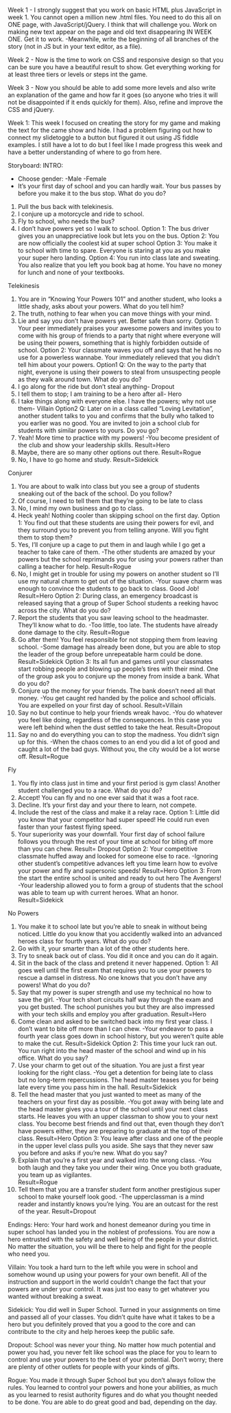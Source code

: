 Week 1 -
I strongly suggest that you work on basic HTML plus JavaScript in week 1. You cannot open a million new .html files. You need to do this all on ONE page, with JavaScript/jQuery.  I think that will challenge you. Work on making new text appear on the page and old text disappearing IN WEEK ONE. Get it to work.
-Meanwhile, write the beginning of all branches of the story (not in JS but in your text editor, as a file).

Week 2 -
Now is the time to work on CSS and responsive design so that you can be sure you have a beautiful result to show. Get everything working for at least three tiers or levels or steps int the game.

Week 3 -
Now you should be able to add some more levels and also write an explanation of the game and how far it goes (so anyone who tries it will not be disappointed if it ends quickly for them). Also, refine and improve the CSS and jQuery.

Week 1:
This week I focused on creating the story for my game and making the text for the came show and hide. I had a problem figuring out how to connect my slidetoggle to a button but figured it out using JS fiddle examples. I still have a lot to do but I feel like I made progress this week and have a better understanding of where to go from here. 

Storyboard:
INTRO:
* Choose gender:
-Male
-Female
* It’s your first day of school and you can hardly wait. Your bus passes by before you make it to the bus stop. What do you do?
1. Pull the bus back with telekinesis.
2. I conjure up a motorcycle and ride to school.
3. Fly to school, who needs the bus?
4. I don’t have powers yet so I walk to school.
Option 1: The bus driver gives you an unappreciative look but lets you on the bus.
Option 2: You are now officially the coolest kid at super school
Option 3: You make it to school with time to spare. Everyone is staring at you as you make your super hero landing.
Option 4: You run into class late and sweating. You also realize that you left you book bag at home. You have no money for lunch and none of your textbooks.

Telekinesis
1.	You are in “Knowing Your Powers 101” and another student, who looks a little shady, asks about your powers. What do you tell him?
1. The truth, nothing to fear when you can move things with your mind.
2. Lie and say you don’t have powers yet. Better safe than sorry.
Option 1: Your peer immediately praises your awesome powers and invites you to come with his group of friends to a party that night where everyone will be using their powers, something that is highly forbidden outside of school.
Option 2: Your classmate waves you off and says that he has no use for a powerless wannabe. Your immediately relieved that you didn’t tell him about your powers.
Option1 Q: On the way to the party that night, everyone is using their powers to steal from unsuspecting people as they walk around town. What do you do?
1.	I go along for the ride but don’t steal anything- Dropout
2.	I tell them to stop; I am training to be a hero after all- Hero
3.	I take things along with everyone else. I have the powers; why not use them- Villain
Option2 Q: Later on in a class called “Loving Levitation”, another student talks to you and confirms that the bully who talked to you earlier was no good. You are invited to join a school club for students with similar powers to yours. Do you go?
1.	Yeah! More time to practice with my powers!
-You become president of the club and show your leadership skills. Result=Hero
2.	Maybe, there are so many other options out there.
Result=Rogue
3.	No, I have to go home and study.
Result=Sidekick

Conjurer
1.	You are about to walk into class but you see a group of students sneaking out of the back of the school. Do you follow?
1.	Of course, I need to tell them that they’re going to be late to class
2.	No, I mind my own business and go to class.
3.	Heck yeah! Nothing cooler than skipping school on the first day.
Option 1: You find out that these students are using their powers for evil, and they surround you to prevent you from telling anyone.  Will you fight them to stop them?
1.	Yes, I’ll conjure up a cage to put them in and laugh while I go get a teacher to take care of them.
-The other students are amazed by your powers but the school reprimands you for using your powers rather than calling a teacher for help.
Result=Rogue
2.	No, I might get in trouble for using my powers on another student so I’ll use my natural charm to get out of the situation.
-Your suave charm was enough to convince the students to go back to class. Good Job!
Result=Hero
Option 2: During class, an emergency broadcast is released saying that a group of Super School students a reeking havoc across the city. What do you do?
1.	Report the students that you saw leaving school to the headmaster. They’ll know what to do.
-Too little, too late. The students have already done damage to the city.
Result=Rogue
2.	Go after them! You feel responsible for not stopping them from leaving school.
-Some damage has already been done, but you are able to stop the leader of the group before unrepeatable harm could be done. Result=Sidekick
Option 3:  Its all fun and games until your classmates start robbing people and blowing up people’s tires with their mind. One of the group ask you to conjure up the money from inside a bank. What do you do?
1.	Conjure up the money for your friends. The bank doesn’t need all that money.
-You get caught red handed by the police and school officials. You are expelled on your first day of school.
Result=Villain
2.	Say no but continue to help your friends wreak havoc.
-You do whatever you feel like doing, regardless of the consequences. In this case you were left behind when the dust settled to take the heat.
Result=Dropout
3.	 Say no and do everything you can to stop the madness. You didn’t sign up for this.
-When the chaos comes to an end you did a lot of good and caught a lot of the bad guys. Without you, the city would be a lot worse off. Result=Rogue

Fly
1.	You fly into class just in time and your first period is gym class! Another student challenged you to a race. What do you do?
1.	Accept! You can fly and no one ever said that it was a foot race.
2.	Decline. It’s your first day and your there to learn, not compete.
3.	Include the rest of the class and make it a relay race.
Option 1: Little did you know that your competitor had super speed! He could run even faster than your fastest flying speed.
1. Your superiority was your downfall. Your first day of school failure follows you through the rest of your time at school for biting off more than you can chew.
Result= Dropout
Option 2: Your competitive classmate huffed away and looked for someone else to race.
-Ignoring other student’s competitive advances left you time learn how to evolve your power and fly and supersonic speeds!
Result=Hero
Option 3: From the start the entire school is united and ready to out hero The Avengers!
-Your leadership allowed you to form a group of students that the school was able to team up with current heroes. What an honor.
Result=Sidekick

No Powers
1.	You make it to school late but you’re able to sneak in without being noticed. Little do you know that you accidently walked into an advanced heroes class for fourth years. What do you do?
1.	Go with it, your smarter than a lot of the other students here.
2.	Try to sneak back out of class. You did it once and you can do it again.
3.	Sit in the back of the class and pretend it never happened.
Option 1: All goes well until the first exam that requires you to use your powers to rescue a damsel in distress. No one knows that you don’t have any powers! What do you do?
1.	Say that my power is super strength and use my technical no how to save the girl.
-Your tech short circuits half way through the exam and you get busted. The school punishes you but they are also impressed with your tech skills and employ you after graduation.
Result=Hero
2.	Come clean and asked to be switched back into my first year class. I don’t want to bite off more than I can chew.
-Your endeavor to pass a fourth year class goes down in school history, but you weren't quite able to make the cut.
Result=Sidekick
Option 2: This time your luck ran out. You run right into the head master of the school and wind up in his office. What do you say?
1.	Use your charm to get out of the situation. You are just a first year looking for the right class.
-You get a detention for being late to class but no long-term repercussions. The head master teases you for being late every time you pass him in the hall.
Result=Sidekick
2.	Tell the head master that you just wanted to meet as many of the teachers on your first day as possible.
-You got away with being late and the head master gives you a tour of the school until your next class starts. He leaves you with an upper classman to show you to your next class. You become best friends and find out that, even though they don’t have powers either, they are preparing to graduate at the top of their class.
Result=Hero
Option 3: You leave after class and one of the people in the upper level class pulls you aside. She says that they never saw you before and asks if you’re new. What do you say?
1.	Explain that you’re a first year and walked into the wrong class.
-You both laugh and they take you under their wing. Once you both graduate, you team up as vigilantes.  
Result=Rogue
2.	Tell them that you are a transfer student form another prestigious super school to make yourself look good.
-The upperclassman is a mind reader and instantly knows you’re lying. You are an outcast for the rest of the year.
Result=Dropout

Endings:
Hero: Your hard work and honest demeanor during you time in super school has landed you in the noblest of professions. You are now a hero entrusted with the safety and well being of the people in your district. No matter the situation, you will be there to help and fight for the people who need you.

Villain: You took a hard turn to the left while you were in school and somehow wound up using your powers for your own benefit. All of the instruction and support in the world couldn’t change the fact that your powers are under your control. It was just too easy to get whatever you wanted without breaking a sweat.

Sidekick: You did well in Super School. Turned in your assignments on time and passed all of your classes. You didn’t quite have what it takes to be a hero but you definitely proved that you a good to the core and can contribute to the city and help heroes keep the public safe.

Dropout: School was never your thing. No matter how much potential and power you had, you never felt like school was the place for you to learn to control and use your powers to the best of your potential. Don’t worry; there are plenty of other outlets for people with your kinds of gifts.

Rogue: You made it through Super School but you don’t always follow the rules. You learned to control your powers and hone your abilities, as much as you learned to resist authority figures and do what you thought needed to be done. You are able to do great good and bad, depending on the day.
